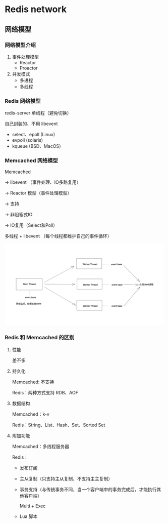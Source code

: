 # Redis network

## 网络模型
### 网络模型介绍

1. 事件处理模型
    - Reactor
    - Proactor
2. 并发模式
    - 多进程
    - 多线程

### Redis 网络模型

redis-server 单线程（避免切换）

自己封装的、不用 libevent

- select、epoll (Linux)
- evpoll (solaris)
- kqueue (BSD、MacOS）

### Memcached 网络模型

Memcached 

→  libevent （事件处理、IO多路复用）

→ Reactor 模型（事件处理模型）

→ 支持

→ 非阻塞式IO

→ IO复用（Select和Poll）

多线程 + libevent （每个线程都维护自己的事件循环）

![memcache network model](images/memcache_network_model.png)

### Redis 和 Memcached 的区别
1. 性能
    
    差不多
    
2. 持久化
    
    Memcached: 不支持
    
    Redis：两种方式支持 RDB、AOF
    
3. 数据结构
    
    Memcached：k-v
    
    Redis：String、List、Hash、Set、Sorted Set
    
4. 附加功能
    
    Memcached：多线程服务器
    
    Redis：
    
    - 发布订阅
    - 主从复制（只支持主从复制，不支持主主复制）
    - 事务支持（与传统事务不同，当一个客户端中的事务完成后，才能执行其他客户端）
        
        Multi + Exec
        
    - Lua 脚本
